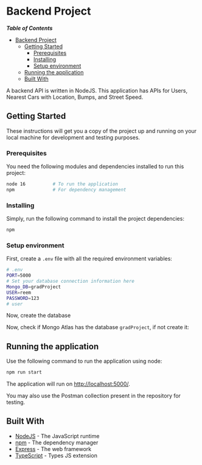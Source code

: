 #  Backend Project
___Table of Contents___

- [ Backend Project](#backend-project)
  - [Getting Started](#getting-started)
    - [Prerequisites](#prerequisites)
    - [Installing](#installing)
    - [Setup environment](#setup-environment)
  - [Running the application](#running-the-application)
  - [Built With](#built-with)


A  backend API is written in NodeJS. This application has APIs for Users, Nearest Cars with Location, Bumps, and Street Speed.
## Getting Started

These instructions will get you a copy of the project up and running on your local machine for development and testing
purposes.
### Prerequisites

You need the following modules and dependencies installed to run this project:

```bash
node 16          # To run the application
npm              # For dependency management
```
### Installing

Simply, run the following command to install the project dependencies:

```bash
npm
```
### Setup environment

First, create a `.env` file with all the required environment variables:

```bash
# .env
PORT=5000
# Set your database connection information here
Mongo_DB=gradProject
USER=reem
PASSWORD=123
# user

```
Now, create the database

Now, check if Mongo Atlas has the database `gradProject`, if not create it:


## Running the application

Use the following command to run the application using node:

```bash
npm run start
```

The application will run on <http://localhost:5000/>.

You may also use the Postman collection present in the repository for testing.
## Built With

- [NodeJS](https://nodejs.org/) - The JavaScript runtime
- [npm](https://npm.com/) - The dependency manager
- [Express](https://expressjs.com) - The web framework
- [TypeScript](https://www.typescriptlang.org/) - Types JS extension

